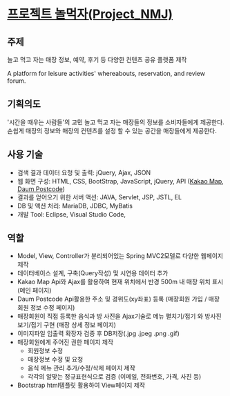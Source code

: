 # [프로젝트 놀먹자(Project_NMJ)](https://github.com/chriswpark00/Portfolio_Project_NMJ/issues/1#issue-640304379)

## 주제
  놀고 먹고 자는 매장 정보, 예약, 후기 등 다양한 컨텐츠 공유 플랫폼 제작
  
  A platform for leisure activities' whereabouts, reservation, and review forum.
  
## 기획의도
  '시간을 때우는 사람들'의 고민 놀고 먹고 자는 매장들의 정보를 소비자들에게 제공한다.<br>
  손쉽게 매장의 정보와 매장의 컨텐츠를 설정 할 수 있는 공간을 매장들에게 제공한다.
  
## 사용 기술
 - 검색 결과 데이터 요청 및 출력: jQuery, Ajax, JSON
 - 웹 화면 구성: HTML, CSS, BootStrap, JavaScript, jQuery, API ([Kakao Map](https://apis.map.kakao.com/web), [Daum Postcode](http://postcode.map.daum.net/guide))
 - 결과를 얻어오기 위한 서버 액션: JAVA, Servlet, JSP, JSTL, EL
 - DB 및 액션 처리: MariaDB, JDBC, MyBatis
 - 개발 Tool: Eclipse, Visual Studio Code, 
 
 
 
 
## 역할
 
 - Model, View, Controller가 분리되어있는 Spring MVC2모델로 다양한 웹페이지 제작
 - 데이터베이스 설계, 구축(Query작성) 및 시연용 데이터 추가
 - Kakao Map Api와 Ajax를 활용하여 현재 위치에서 반경 500m 내 매장 위치 표시 (메인 페이지)
 - Daum Postcode Api활용한 주소 및 경위도(xy좌표) 등록 (매장회원 가입 / 매장회원 정보 수정 페이지)
 - 매장회원이 직접 등록한 음식과 방 사진을 Ajax기술로 메뉴 펼치기/접기 와 방사진 보기/접기 구현 (매장 상세 정보 페이지)
 - 이미지파일 입출력 확장자 검증 후 DB저장(.jpg .jpeg .png .gif)
 - 매장회원에게 주어진 권한 페이지 제작
    - 회원정보 수정
    - 매장정보 수정 및 요청
    - 음식 메뉴 관리 추가/수정/삭제 페이지 제작
    - 각각의 알맞는 정규표현식으로 검증 (이메일, 전화번호, 가격, 사진 등)
 - Bootstrap html템플릿 활용하여 View페이지 제작
